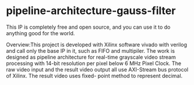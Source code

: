 # pipeline-architecture-gauss-filter

This IP is completely free and open source, and you can use it to do anything good for the world.

Overview:This project is developed with Xilinx software vivado with verilog and call only the base IP in it, such as FIFO and multipiler. The work is designed as pipeline architecture for real-time grayscale video stream processing with 14-bit resolution per pixel below 6 MHz Pixel Clock. The raw video input and the result video output all use AXI-Stream bus protocol of Xilinx. The result video uses fixed- point method to represent decimal.
